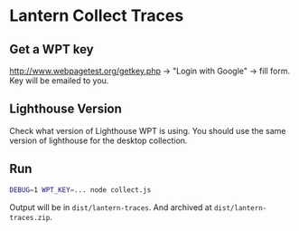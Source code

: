 # Lantern Collect Traces

## Get a WPT key

http://www.webpagetest.org/getkey.php -> "Login with Google" -> fill form. Key will be emailed to you.

## Lighthouse Version

Check what version of Lighthouse WPT is using. You should use the same version of lighthouse for the desktop collection.

## Run

```sh
DEBUG=1 WPT_KEY=... node collect.js
```

Output will be in `dist/lantern-traces`. And archived at `dist/lantern-traces.zip`.
